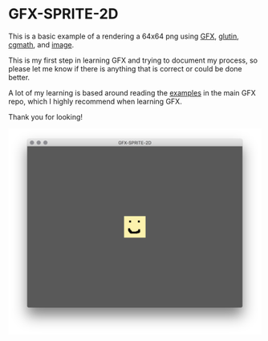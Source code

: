# GFX-SPRITE-2D

This is a basic example of a rendering a 64x64 png using [GFX](https://github.com/gfx-rs/gfx), [glutin](https://github.com/tomaka/glutin), [cgmath](https://github.com/brendanzab/cgmath), and [image](https://github.com/PistonDevelopers/image).

This is my first step in learning GFX and trying to document my process, so please let me know if there is anything that is correct or could be done better.

A lot of my learning is based around reading the [examples](https://github.com/gfx-rs/gfx/tree/master/examples) in the main GFX repo, which I highly recommend when learning GFX.

Thank you for looking!

![screenshot](screenshot.png)
